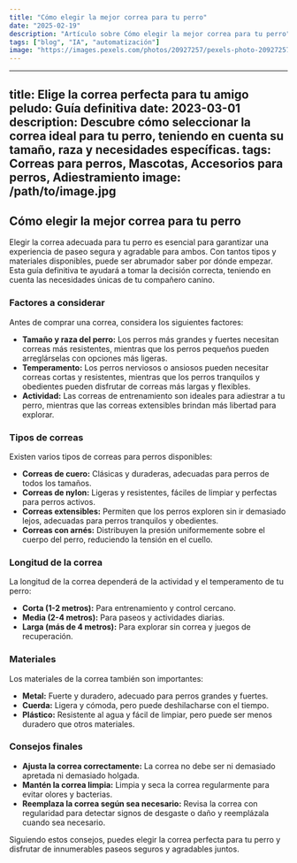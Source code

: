 ```yaml
---
title: "Cómo elegir la mejor correa para tu perro"
date: "2025-02-19"
description: "Artículo sobre Cómo elegir la mejor correa para tu perro"
tags: ["blog", "IA", "automatización"]
image: "https://images.pexels.com/photos/20927257/pexels-photo-20927257.jpeg?auto=compress&cs=tinysrgb&h=350"
---
```


---
title: Elige la correa perfecta para tu amigo peludo: Guía definitiva
date: 2023-03-01
description: Descubre cómo seleccionar la correa ideal para tu perro, teniendo en cuenta su tamaño, raza y necesidades específicas.
tags: Correas para perros, Mascotas, Accesorios para perros, Adiestramiento
image: /path/to/image.jpg
---

## Cómo elegir la mejor correa para tu perro

Elegir la correa adecuada para tu perro es esencial para garantizar una experiencia de paseo segura y agradable para ambos. Con tantos tipos y materiales disponibles, puede ser abrumador saber por dónde empezar. Esta guía definitiva te ayudará a tomar la decisión correcta, teniendo en cuenta las necesidades únicas de tu compañero canino.

### Factores a considerar

Antes de comprar una correa, considera los siguientes factores:

* **Tamaño y raza del perro:** Los perros más grandes y fuertes necesitan correas más resistentes, mientras que los perros pequeños pueden arreglárselas con opciones más ligeras.
* **Temperamento:** Los perros nerviosos o ansiosos pueden necesitar correas cortas y resistentes, mientras que los perros tranquilos y obedientes pueden disfrutar de correas más largas y flexibles.
* **Actividad:** Las correas de entrenamiento son ideales para adiestrar a tu perro, mientras que las correas extensibles brindan más libertad para explorar.

### Tipos de correas

Existen varios tipos de correas para perros disponibles:

* **Correas de cuero:** Clásicas y duraderas, adecuadas para perros de todos los tamaños.
* **Correas de nylon:** Ligeras y resistentes, fáciles de limpiar y perfectas para perros activos.
* **Correas extensibles:** Permiten que los perros exploren sin ir demasiado lejos, adecuadas para perros tranquilos y obedientes.
* **Correas con arnés:** Distribuyen la presión uniformemente sobre el cuerpo del perro, reduciendo la tensión en el cuello.

### Longitud de la correa

La longitud de la correa dependerá de la actividad y el temperamento de tu perro:

* **Corta (1-2 metros):** Para entrenamiento y control cercano.
* **Media (2-4 metros):** Para paseos y actividades diarias.
* **Larga (más de 4 metros):** Para explorar sin correa y juegos de recuperación.

### Materiales

Los materiales de la correa también son importantes:

* **Metal:** Fuerte y duradero, adecuado para perros grandes y fuertes.
* **Cuerda:** Ligera y cómoda, pero puede deshilacharse con el tiempo.
* **Plástico:** Resistente al agua y fácil de limpiar, pero puede ser menos duradero que otros materiales.

### Consejos finales

* **Ajusta la correa correctamente:** La correa no debe ser ni demasiado apretada ni demasiado holgada.
* **Mantén la correa limpia:** Limpia y seca la correa regularmente para evitar olores y bacterias.
* **Reemplaza la correa según sea necesario:** Revisa la correa con regularidad para detectar signos de desgaste o daño y reemplázala cuando sea necesario.

Siguiendo estos consejos, puedes elegir la correa perfecta para tu perro y disfrutar de innumerables paseos seguros y agradables juntos.